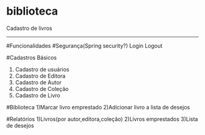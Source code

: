 # biblioteca
Cadastro de livros 

-----------------------------------------------------

#Funcionalidades
  #Segurança(Spring security?)
  Login
  Logout
  
  #Cadastros Básicos
  1) Cadastro de usuários 
  2) Cadastro de Editora
  3) Cadastro de Autor
  4) Cadastro de Coleção 
  5) Cadastro de Livro

  #Biblioteca
  1)Marcar livro emprestado
  2)Adicionar livro a lista de desejos
  
  #Relatórios
  1)Livros(por autor,editora,coleção)
  2)Livros emprestados
  3)Lista de desejos
  
